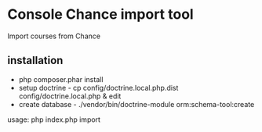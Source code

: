 Console Chance import tool
===========================

Import courses from Chance

installation
------------

- php composer.phar install
- setup doctrine - cp config/doctrine.local.php.dist config/doctrine.local.php & edit
- create database - ./vendor/bin/doctrine-module orm:schema-tool:create

usage:
    php index.php import
